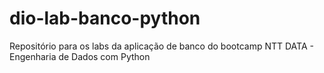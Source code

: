# dio-lab-banco-python
Repositório para os labs da aplicação de banco do bootcamp NTT DATA - Engenharia de Dados com Python
